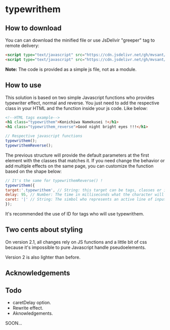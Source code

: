 # typewrithem

## How to download

You can can download the minified file or use JsDelivir "greeper" tag to remote delivery:

```HTML 
<script type="text/javascript" src="https://cdn.jsdelivr.net/gh/mvsant/typewrithem/typewrithem.min.js"></script>
<script type="text/javascript" src="https://cdn.jsdelivr.net/gh/mvsant/typewrithem/typewrithem.min.css"></script>
```

**Note:** The code is provided as a simple js file, not as a module.

## How to use

This solution is based on two simple Javascript functions who provides typewriter effect, normal and reverse.
You just need to add the respective class in your HTML and the function inside your js code. Like below:

```HTML
<!--HTML tags example-->
<h1 class="typewrithem">Konichiwa Namekusei !</h1>
<h1 class="typewrithem_reverse">Good night bright eyes !!!</h1>
```

```javascript
// Respective javascript functions
typewrithem();
typewrithemReverse();
```
The previous structure will provide the default parameters at the first element with the classes that matches it.
If you need change the behavior or add multiple effects on the same page, you can customize the function based on the shape below:

```js
// It's the same for typewrithemReverse() !
typewrithem({
target:'.typewrithem', // String: this target can be tags, classes or id's.
delay: 95, // Number: The time in milliseconds what the character will appear or disappear.
caret: '|' // String: The simbol who represents an active line of input. It accepts any string input so, use your imagination ;)
});
```

It's recommended the use of ID for tags who will use typewrithem.

## Two cents about styling

On version 2.1, all changes rely on JS functions and a little bit of css because it's impossible to pure Javascript handle pseudoelements. 

Version 2 is also lighter than before.

## Acknowledgements

## Todo
- caretDelay option.
- Rewrite effect.
- Aknowledgements.

SOON...
